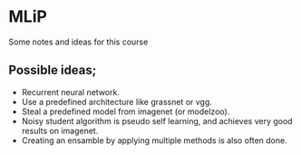 # MLiP
Some notes and ideas for this course

## Possible ideas;
- Recurrent neural network.
- Use a predefined architecture like grassnet or vgg.
- Steal a predefined model from imagenet (or modelzoo).
- Noisy student algorithm is pseudo self learning, and achieves very good results on imagenet.
- Creating an ensamble by applying multiple methods is also often done.
